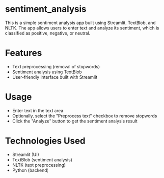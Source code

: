 # sentiment_analysis
This is a simple sentiment analysis app built using Streamlit, TextBlob, and NLTK. The app allows users to enter text and analyze its sentiment, which is classified as positive, negative, or neutral.

# Features
- Text preprocessing (removal of stopwords)
- Sentiment analysis using TextBlob
- User-friendly interface built with Streamlit
# Usage
- Enter text in the text area
- Optionally, select the "Preprocess text" checkbox to remove stopwords
- Click the "Analyze" button to get the sentiment analysis result
# Technologies Used
- Streamlit (UI)
- TextBlob (sentiment analysis)
- NLTK (text preprocessing)
- Python (backend)
